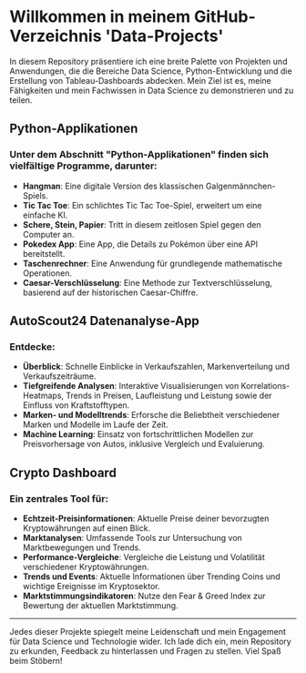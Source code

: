 # Willkommen in meinem GitHub-Verzeichnis 'Data-Projects'

In diesem Repository präsentiere ich eine breite Palette von Projekten und Anwendungen, die die Bereiche Data Science, Python-Entwicklung und die Erstellung von Tableau-Dashboards abdecken. Mein Ziel ist es, meine Fähigkeiten und mein Fachwissen in Data Science zu demonstrieren und zu teilen.

## Python-Applikationen

### Unter dem Abschnitt "Python-Applikationen" finden sich vielfältige Programme, darunter:

- **Hangman**: Eine digitale Version des klassischen Galgenmännchen-Spiels.
- **Tic Tac Toe**: Ein schlichtes Tic Tac Toe-Spiel, erweitert um eine einfache KI.
- **Schere, Stein, Papier**: Tritt in diesem zeitlosen Spiel gegen den Computer an.
- **Pokedex App**: Eine App, die Details zu Pokémon über eine API bereitstellt.
- **Taschenrechner**: Eine Anwendung für grundlegende mathematische Operationen.
- **Caesar-Verschlüsselung**: Eine Methode zur Textverschlüsselung, basierend auf der historischen Caesar-Chiffre.

## AutoScout24 Datenanalyse-App

### Entdecke:

- **Überblick**: Schnelle Einblicke in Verkaufszahlen, Markenverteilung und Verkaufszeiträume.
- **Tiefgreifende Analysen**: Interaktive Visualisierungen von Korrelations-Heatmaps, Trends in Preisen, Laufleistung und Leistung sowie der Einfluss von Kraftstofftypen.
- **Marken- und Modelltrends**: Erforsche die Beliebtheit verschiedener Marken und Modelle im Laufe der Zeit.
- **Machine Learning**: Einsatz von fortschrittlichen Modellen zur Preisvorhersage von Autos, inklusive Vergleich und Evaluierung.

## Crypto Dashboard

### Ein zentrales Tool für:

- **Echtzeit-Preisinformationen**: Aktuelle Preise deiner bevorzugten Kryptowährungen auf einen Blick.
- **Marktanalysen**: Umfassende Tools zur Untersuchung von Marktbewegungen und Trends.
- **Performance-Vergleiche**: Vergleiche die Leistung und Volatilität verschiedener Kryptowährungen.
- **Trends und Events**: Aktuelle Informationen über Trending Coins und wichtige Ereignisse im Kryptosektor.
- **Marktstimmungsindikatoren**: Nutze den Fear & Greed Index zur Bewertung der aktuellen Marktstimmung.

---

Jedes dieser Projekte spiegelt meine Leidenschaft und mein Engagement für Data Science und Technologie wider. Ich lade dich ein, mein Repository zu erkunden, Feedback zu hinterlassen und Fragen zu stellen. Viel Spaß beim Stöbern!
